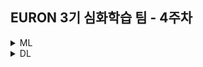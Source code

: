 ## EURON 3기 심화학습 팀 - 4주차

<details>
<summary>ML</summary>
<div markdown="1">       

<br />  
  
| 주차 | 내용         | 발표자                       | 발표자료 |
| ---- | ------------ | ---------------------------- | -------- |
| 4    | 교재  장 |   | [📚]()    |

  
## Assignment

### 📍 예습과제

1. 딥러닝 파이토치 교과서  장을 공부하고 assignment 레포에 제출 

### 📍 복습과제

1. 딥러닝 파이토치 교과서  장 코드 필사



* 궁금한 사항/공유하면 좋을 추가 자료 등 복습한 내용은 2주차 세션 발표 이후 10분동안, 랜덤으로 한 명을 뽑아 발표를 진행 할 예정입니다. 

  
</div>
</details>



<details>
<summary>DL</summary>
<div markdown="1">       

<br />  
  
| 주차 | 내용         | 발표자                       | 발표자료 |
| ---- | ------------ | ---------------------------- | -------- |
| 4   | Node Embeddings | 최예은, 이은빈  | [📚]()    |

  
## Assignment

### 📍 예습과제

1. cs224w 3강을 공부하고 "세션 시작전 10분동안" 랜덤으로 예습한 내용을 공유

### 📍 복습과제

1. [cs224w 과제1](https://colab.research.google.com/drive/16tqEHKOLUgYvXKx1V3blfYGpQb1_09MG?usp=sharing) 
2. [cs224w 과제2](https://colab.research.google.com/drive/1p2s0on6nibUYhJnONBWEAwpBlue37Tcc?usp=sharing) 


* cs224w 홈페이지의 colab 0, colab1 에 해당하는 파일을 과제로 필사/빈 코드 부분 채워넣기를 해오시면 됩니다. 코드 부분을 직접 채워 넣는 부분은 구글링을 통해 최대한 해결해보시고, 모르는 부분은 함께 고민하며 채워가면 되니, 부담 갖지 않고, 각 문제마다 요구하는 포인트만 짚어오셔도 괜찮습니다. 


  
</div>
</details>
